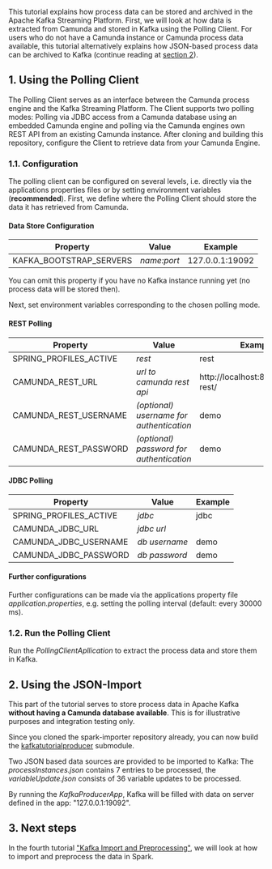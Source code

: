 This tutorial explains how process data can be stored and archived in the Apache Kafka Streaming Platform.
First, we will look at how data is extracted from Camunda and stored in Kafka using the Polling Client.
For users who do not have a Camunda instance or Camunda process data available, this tutorial alternatively explains how JSON-based process data can be archived to Kafka (continue reading at [section 2](2.-Using-the-JSON-Import)).

## 1. Using the Polling Client
The Polling Client serves as an interface between the Camunda process engine and the Kafka Streaming Platform. The Client supports two polling modes: Polling via JDBC access from a Camunda database using an embedded Camunda engine and polling via the Camunda engines own REST API from an existing Camunda instance.
After cloning and building this repository, configure the Client to retrieve data from your Camunda Engine.

### 1.1. Configuration
The polling client can be configured on several levels, i.e. directly via the applications properties files or by setting environment variables (**recommended**).
First, we define where the Polling Client should store the data it has retrieved from Camunda.

#### Data Store Configuration

| Property  | Value | Example |
| ------------- | ------------- | ------------- |
| KAFKA_BOOTSTRAP_SERVERS  | *name:port*  | 127.0.0.1:19092 |

You can omit this property if you have no Kafka instance running yet (no process data will be stored then).

Next, set environment variables corresponding to the chosen polling mode.

#### REST Polling

| Property  | Value | Example |
| ------------- | ------------- | ------------- |
| SPRING_PROFILES_ACTIVE  | *rest*  | rest |
| CAMUNDA_REST_URL  | *url to camunda rest api*  | http://localhost:8080/engine-rest/ |
| CAMUNDA_REST_USERNAME  | *(optional) username for authentication*  | demo |
| CAMUNDA_REST_PASSWORD  | *(optional) password for authentication*  | demo |

#### JDBC Polling

| Property  | Value | Example |
| ------------- | ------------- | ------------- |
| SPRING_PROFILES_ACTIVE  | *jdbc*  | jdbc |
| CAMUNDA_JDBC_URL  | *jdbc url*  | |
| CAMUNDA_JDBC_USERNAME  | *db username*  | demo |
| CAMUNDA_JDBC_PASSWORD  | *db password*  | demo |

#### Further configurations

Further configurations can be made via the applications property file *application.properties*, e.g. setting the polling interval (default: every 30000 ms).

### 1.2. Run the Polling Client
Run the *PollingClientApllication* to extract the process data and store them in Kafka.

## 2. Using the JSON-Import
This part of the tutorial serves to store process data in Apache Kafka **without having a Camunda database available**. This is for illustrative purposes and integration testing only.

Since you cloned the spark-importer repository already, you can now build the [kafkatutorialproducer](https://github.com/viadee/bpmn.ai/tree/develop/tutorials/spark%20importer/kafkatutorialproducer) submodule.

Two JSON based data sources are provided to be imported to Kafka: The *processInstances.json* contains 7 entries to be processed, the *variableUpdate.json* consists of 36 variable updates to be processed.

By running the *KafkaProducerApp*, Kafka will be filled with data on server defined in the app: "127.0.0.1:19092".


## 3. Next steps
In the fourth tutorial ["Kafka Import and Preprocessing"](https://github.com/viadee/bpmn.ai/wiki/Tutorial-4-%E2%80%90-Kafka-Import-and-Preprocessing), we will look at how to import and preprocess the data in Spark.

